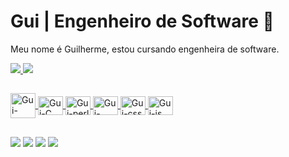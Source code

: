# Gui | Engenheiro de Software 👋

Meu nome é Guilherme, estou cursando engenheira de software.

<div>
  <a href="https://github.com/guicomh">
  <img heigth="180" src="https://github-readme-stats.vercel.app/api?username=Guicomh&show_icons=true&count_private=true&theme=radical"\>
  <img heigth="180" src="https://github-readme-stats.vercel.app/api/top-langs/?username=Guicomh&layout=compact&theme=radical"\>
</div>

##

<div> 
   <a href="https://github.com/guicomh">
   <img align="center" alt="Gui-Python" height="40" width="40" src="https://cdn.jsdelivr.net/gh/devicons/devicon@latest/icons/python/python-original-wordmark.svg">
   <img align="center" alt="Gui-C" height="30" width="40" src="https://cdn.jsdelivr.net/gh/devicons/devicon@latest/icons/c/c-original.svg">
   <img align="center" alt="Gui-perl" height="30" width="40" src="https://cdn.jsdelivr.net/gh/devicons/devicon@latest/icons/perl/perl-original.svg">
   <img align="center" alt="Gui-html" height="30" width="40" src="https://cdn.jsdelivr.net/gh/devicons/devicon@latest/icons/html5/html5-original.svg">
   <img align="center" alt="Gui-css" height="30" width="40" src="https://cdn.jsdelivr.net/gh/devicons/devicon@latest/icons/css3/css3-original.svg">
   <img align="center" alt="Gui-js" height="30" width="40" src="https://cdn.jsdelivr.net/gh/devicons/devicon@latest/icons/javascript/javascript-original.svg">

          
          
</div>

##

<div> 
  <a href="https://www.youtube.com/channel/UCDdliAjjzwzVsxdCjOAM9qw" target="_blank"><img src="https://img.shields.io/badge/YouTube-FF0000?style=for-the-badge&logo=youtube&logoColor=white" target="_blank"></a>
  <a href="https://www.instagram.com/guizinho.py/" target="_blank"><img src="https://img.shields.io/badge/-Instagram-%23E4405F?style=for-the-badge&logo=instagram&logoColor=white" target="_blank"></a>
  <a href="https://discord.gg/xvTFxTpJkN" target="_blank"><img src="https://img.shields.io/badge/Discord-7289DA?style=for-the-badge&logo=discord&logoColor=white" target="_blank"></a> 
  <a href="https://www.linkedin.com/in/guicomh/" target="_blank"><img src="https://img.shields.io/badge/-LinkedIn-%230077B5?style=for-the-badge&logo=linkedin&logoColor=white" target="_blank"></a> 
</div>

##


